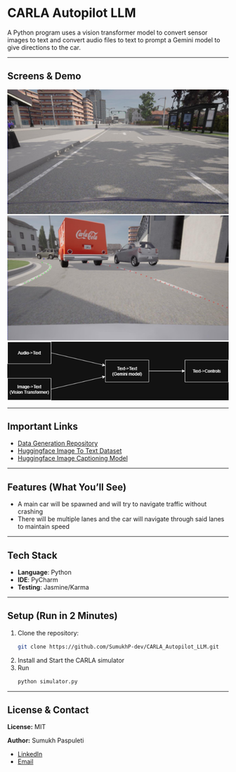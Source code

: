 # CARLA Autopilot LLM
A Python program uses a vision transformer model to convert sensor images to text and convert audio files to text to prompt a Gemini model to give directions to the car. 

---

## Screens & Demo  
![Screenshot Placeholder](screenshots/0000.jpg)
![Screenshot Placeholder](screenshots/0434.jpg)
![Screenshot Placeholder](screenshots/carla_autopilot_diagram.png)

---

## Important Links
- [Data Generation Repository](https://github.com/SumukhP-dev/Carla-Lane-Detection-Dataset-Generation)
- [Huggingface Image To Text Dataset](https://huggingface.co/datasets/Sumukhdev/carla_image_to_text_dataset)
- [Huggingface Image Captioning Model](https://huggingface.co/Sumukhdev/carla_image_captioning_model)

---

## Features (What You’ll See)  
- A main car will be spawned and will try to navigate traffic without crashing
- There will be multiple lanes and the car will navigate through said lanes to maintain speed

---

## Tech Stack  
- **Language**: Python
- **IDE**: PyCharm
- **Testing**: Jasmine/Karma

---

## Setup (Run in 2 Minutes)  
1. Clone the repository:  
   ```bash
   git clone https://github.com/SumukhP-dev/CARLA_Autopilot_LLM.git
   ```
2. Install and Start the CARLA simulator
3. Run 
   ```bash
   python simulator.py
   ```

---

## License & Contact  
**License:** MIT  

**Author:** Sumukh Paspuleti
- [LinkedIn](https://www.linkedin.com/in/sumukh-paspuleti/)  
- [Email](mailto:spaspuleti3@gatech.edu)  

